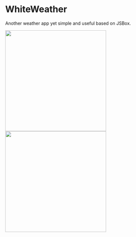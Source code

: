# WhiteWeather
Another weather app yet simple and useful based on JSBox.

<img src="https://ws1.sinaimg.cn/large/006tKfTcgy1ftrpne7u7jj30hs0vk75b.jpg" width="320px" />

<img src="https://ws1.sinaimg.cn/large/006tKfTcgy1ftrpnthn37j30hs0vkwfd.jpg" width="320px" />